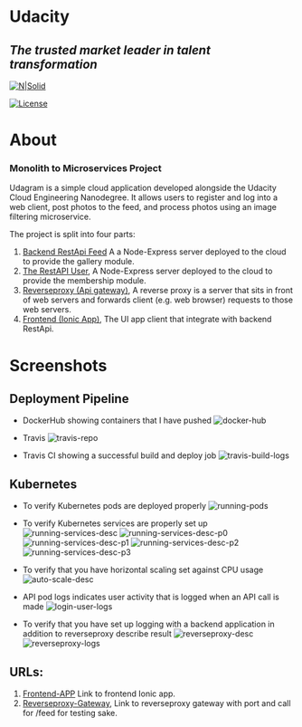 # Udacity

## _The trusted market leader in talent transformation_

[![N|Solid](https://www.udacity.com/images/svgs/udacity-tt-logo.svg)](https://www.udacity.com/)

[![License](https://img.shields.io/github/license/othneildrew/Best-README-Template.svg?style=for-the-badge)](https://github.com/othneildrew/Best-README-Template/blob/master/LICENSE.txt)

# About

### Monolith to Microservices Project

Udagram is a simple cloud application developed alongside the Udacity Cloud Engineering Nanodegree. It allows users to register and log into a web client, post photos to the feed, and process photos using an image filtering microservice.

The project is split into four parts:

1. [Backend RestApi Feed](https://github.com/mohammedfarag/udacity-cd0354-monolith-to-microservices-project/tree/main/udagram-api-feed)
   A a Node-Express server deployed to the cloud to provide the gallery module.
2. [The RestAPI User](https://github.com/mohammedfarag/udacity-cd0354-monolith-to-microservices-project/tree/main/udagram-api-user), A Node-Express server deployed to the cloud to provide the membership module.
3. [Reverseproxy (Api gateway)](https://github.com/mohammedfarag/udacity-cd0354-monolith-to-microservices-project/tree/main/udagram-reverseproxy), A reverse proxy is a server that sits in front of web servers and forwards client (e.g. web browser) requests to those web servers.
4. [Frontend (Ionic App)](https://github.com/mohammedfarag/udacity-cd0354-monolith-to-microservices-project/tree/main/udagram-frontend), The UI app client that integrate with backend RestApi.

# Screenshots

## Deployment Pipeline

- DockerHub showing containers that I have pushed
  ![docker-hub](https://github.com/mohammedfarag/udacity-cd0354-monolith-to-microservices-project/blob/main/screenshots/DockerHub.png)

- Travis
  ![travis-repo](https://github.com/mohammedfarag/udacity-cd0354-monolith-to-microservices-project/blob/main/screenshots/Travis.png)

- Travis CI showing a successful build and deploy job
  ![travis-build-logs](https://github.com/mohammedfarag/udacity-cd0354-monolith-to-microservices-project/blob/main/screenshots/TravisBuildLog.png)

## Kubernetes

- To verify Kubernetes pods are deployed properly
  ![running-pods](https://github.com/mohammedfarag/udacity-cd0354-monolith-to-microservices-project/blob/main/screenshots/RunningPods.png)

- To verify Kubernetes services are properly set up
  ![running-services-desc](https://github.com/mohammedfarag/udacity-cd0354-monolith-to-microservices-project/blob/main/screenshots/K8sGetServices.png)
  ![running-services-desc-p0](https://github.com/mohammedfarag/udacity-cd0354-monolith-to-microservices-project/blob/main/screenshots/RunningServicesDescription-0.jpg)
  ![running-services-desc-p1](https://github.com/mohammedfarag/udacity-cd0354-monolith-to-microservices-project/blob/main/screenshots/RunningServicesDescription-1.jpg)
  ![running-services-desc-p2](https://github.com/mohammedfarag/udacity-cd0354-monolith-to-microservices-project/blob/main/screenshots/RunningServicesDescription-2.jpg)
  ![running-services-desc-p3](https://github.com/mohammedfarag/udacity-cd0354-monolith-to-microservices-project/blob/main/screenshots/RunningServicesDescription-3.jpg)

- To verify that you have horizontal scaling set against CPU usage
  ![auto-scale-desc](https://github.com/mohammedfarag/udacity-cd0354-monolith-to-microservices-project/blob/main/screenshots/K8sDescribe-hpa.png)

- API pod logs indicates user activity that is logged when an API call is made
  ![login-user-logs](https://github.com/mohammedfarag/udacity-cd0354-monolith-to-microservices-project/blob/main/screenshots/LogsIndicatesUserActivity.png)

- To verify that you have set up logging with a backend application in addition to reverseproxy describe result
  ![reverseproxy-desc](https://github.com/mohammedfarag/udacity-cd0354-monolith-to-microservices-project/blob/main/screenshots/K8sDescribe-reverseproxy.png)
  ![reverseproxy-logs](https://github.com/mohammedfarag/udacity-cd0354-monolith-to-microservices-project/blob/main/screenshots/ReversproxyLogs.png)


## URLs:

1. [Frontend-APP](http://ad58295ca6c214889bda880ece0d23dd-384654005.us-east-1.elb.amazonaws.com)
   Link to frontend Ionic app.
2. [Reverseproxy-Gateway](http://a2ea3cca546a14f7397e56778c68c3a2-1644748446.us-east-1.elb.amazonaws.com:8080/api/v0/feed), Link to reverseproxy gateway with port and call for /feed for testing sake.
